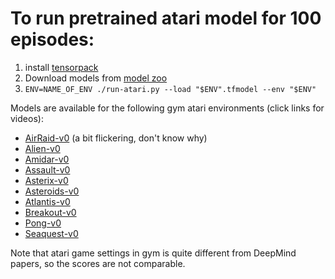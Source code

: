 
# To run pretrained atari model for 100 episodes:

1. install [tensorpack](https://github.com/ppwwyyxx/tensorpack)
2. Download models from [model zoo](https://drive.google.com/open?id=0B9IPQTvr2BBkS0VhX0xmS1c5aFk)
3. `ENV=NAME_OF_ENV ./run-atari.py --load "$ENV".tfmodel --env "$ENV"`

Models are available for the following gym atari environments (click links for videos):

+ [AirRaid-v0](https://gym.openai.com/evaluations/eval_zIeNk5MxSGOmvGEUxrZDUw) (a bit flickering, don't know why)
+ [Alien-v0](https://gym.openai.com/evaluations/eval_8NR1IvjTQkSIT6En4xSMA)
+ [Amidar-v0](https://gym.openai.com/evaluations/eval_HwEazbHtTYGpCialv9uPhA)
+ [Assault-v0](https://gym.openai.com/evaluations/eval_tCiHwy5QrSdFVucSbBV6Q)
+ [Asterix-v0](https://gym.openai.com/evaluations/eval_mees2c58QfKm5GspCjRfCA)
+ [Asteroids-v0](https://gym.openai.com/evaluations/eval_8eHKsRL4RzuZEq9AOLZA)
+ [Atlantis-v0](https://gym.openai.com/evaluations/eval_Z1B3d7A1QCaQk1HpO1Rg)
+ [Breakout-v0](https://gym.openai.com/evaluations/eval_L55gczPrQJamMGihq9tzA)
+ [Pong-v0](https://gym.openai.com/evaluations/eval_8L7SV59nSW6GGbbP3N4G6w)
+ [Seaquest-v0](https://gym.openai.com/evaluations/eval_N2624y3NSJWrOgoMSpOi4w)

Note that atari game settings in gym is quite different from DeepMind papers, so the scores are not comparable.
